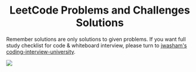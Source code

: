 <h1 align="center"> LeetCode Problems and Challenges Solutions</h1>

Remember solutions are only solutions to given problems. If you want full study checklist for code & whiteboard interview, please turn to [jwasham's coding-interview-university](https://github.com/jwasham/coding-interview-university).


<img src="https://ayex8storex9.s3.ap-south-1.amazonaws.com/15/3f121460-4021-11eb-912c-316f33f66438GreenandBlackGamingYouTubeChannelArt4.jpg" >
